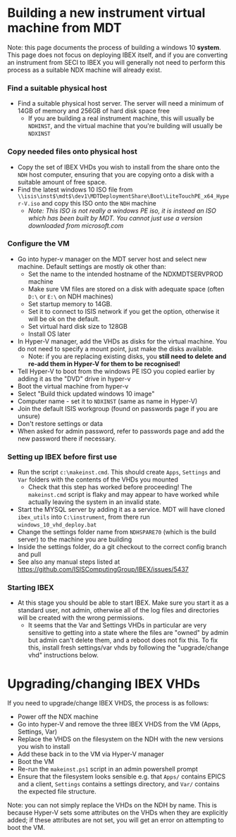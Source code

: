 # Building a new instrument virtual machine from MDT

Note: this page documents the process of building a windows 10 **system**. This page does not focus on deploying IBEX itself, and if you are converting an instrument from SECI to IBEX you will generally not need to perform this process as a suitable NDX machine will already exist.

### Find a suitable physical host

- Find a suitable physical host server. The server will need a minimum of 14GB of memory and 256GB of hard disk space free
  * If you are building a real instrument machine, this will usually be `NDHINST`, and the virtual machine that you're building will usually be `NDXINST`

### Copy needed files onto physical host

- Copy the set of IBEX VHDs you wish to install from the share onto the `NDH` host computer, ensuring that you are copying onto a disk with a suitable amount of free space.
- Find the latest windows 10 ISO file from `\\isis\inst$\mdt$\dev1\MDTDeploymentShare\Boot\LiteTouchPE_x64_Hyper-V.iso` and copy this ISO onto the `NDH` machine
  * *Note: This ISO is not really a windows PE iso, it is instead an ISO which has been built by MDT. You cannot just use a version downloaded from microsoft.com*

### Configure the VM

- Go into hyper-v manager on the MDT server host and select new machine. Default settings are mostly ok other than:
  * Set the name to the intended hostname of the NDXMDTSERVPROD machine
  * Make sure VM files are stored on a disk with adequate space (often `D:\` or `E:\` on NDH machines)
  * Set startup memory to 14GB.
  * Set it to connect to ISIS network if you get the option, otherwise it will be ok on the default.
  * Set virtual hard disk size to 128GB
  * Install OS later
- In Hyper-V manager, add the VHDs as disks for the virtual machine. You do not need to specify a mount point, just make the disks available.
  * Note: if you are replacing existing disks, you **still need to delete and re-add them in Hyper-V for them to be recognised!**
- Tell Hyper-V to boot from the windows PE ISO you copied earlier by adding it as the "DVD" drive in hyper-v
- Boot the virtual machine from hyper-v
- Select "Build thick updated windows 10 image"
- Computer name - set it to `NDXINST` (same as name in Hyper-V)
- Join the default ISIS workgroup (found on passwords page if you are unsure)
- Don't restore settings or data
- When asked for admin password, refer to passwords page and add the new password there if necessary.

### Setting up IBEX before first use

- Run the script `c:\makeinst.cmd`. This should create `Apps`, `Settings` and `Var` folders with the contents of the VHDs you mounted
  * Check that this step has worked before proceeding! The `makeinst.cmd` script is flaky and may appear to have worked while actually leaving the system in an invalid state.
- Start the MYSQL server by adding it as a service. MDT will have cloned `ibex_utils` into `C:\instrument`, from there run `windows_10_vhd_deploy.bat`
- Change the settings folder name from `NDHSPARE70` (which is the build server) to the machine you are building
- Inside the settings folder, do a git checkout to the correct config branch and pull
- See also any manual steps listed at https://github.com/ISISComputingGroup/IBEX/issues/5437

### Starting IBEX

- At this stage you should be able to start IBEX. Make sure you start it as a standard user, not admin, otherwise all of the log files and directories will be created with the wrong permissions.
  * It seems that the Var and Settings VHDs in particular are very sensitive to getting into a state where the files are "owned" by admin but admin can't delete them, and a reboot does not fix this. To fix this, install fresh settings/var vhds by following the "upgrade/change vhd" instructions below.

# Upgrading/changing IBEX VHDs

If you need to upgrade/change IBEX VHDS, the process is as follows:
- Power off the NDX machine
- Go into hyper-V and remove the three IBEX VHDS from the VM (Apps, Settings, Var)
- Replace the VHDS on the filesystem on the NDH with the new versions you wish to install
- Add these back in to the VM via Hyper-V manager
- Boot the VM
- Re-run the `makeinst.ps1` script in an admin powershell prompt
- Ensure that the filesystem looks sensible e.g. that `Apps/` contains EPICS and a client, `Settings` contains a settings directory, and `Var/` contains the expected file structure.

Note: you can not simply replace the VHDs on the NDH by name. This is because Hyper-V sets some attributes on the VHDs when they are explicitly added; if these attributes are not set, you will get an error on attempting to boot the VM.
